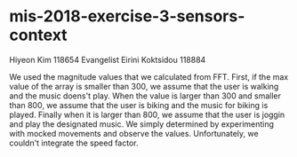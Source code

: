 # mis-2018-exercise-3-sensors-context

Hiyeon Kim 118654
Evangelist Eirini Koktsidou 118884

We used the magnitude values that we calculated from FFT.
First, if the max value of the array is smaller than 300, we assume that the user is walking and the music doens't play.
When the value is larger than 300 and smaller than 800, we assume that the user is biking and the music for biking is played.
Finally when it is larger than 800, we assume that the user is joggin and play the designated music.
We simply determined by experimenting with mocked movements and observe the values.
Unfortunately, we couldn't integrate the speed factor.
